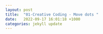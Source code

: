 ```yaml
---
layout: post
title:  "01-Creative Coding - Move dots "
date:   2022-09-17 16:01:18 +1000
categories: jekyll update
---
```

